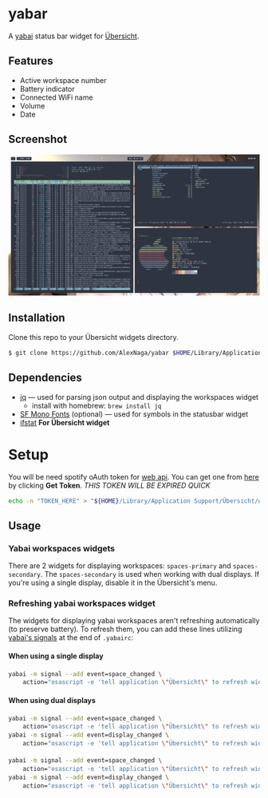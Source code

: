 # yabar

A [yabai](https://github.com/koekeishiya/yabai) status bar widget for [Übersicht](https://github.com/felixhageloh/uebersicht).

## Features

- Active workspace number
- Battery indicator
- Connected WiFi name
- Volume
- Date

## Screenshot

![img](./img/screenshot_0.png)

## Installation

Clone this repo to your Übersicht widgets directory.

```bash
$ git clone https://github.com/AlexNaga/yabar $HOME/Library/Application\ Support/Übersicht/widgets/nibbar
```

## Dependencies

- [jq](https://github.com/stedolan/jq) — used for parsing json output and displaying the workspaces widget
  - install with homebrew: `brew install jq`
- [SF Mono Fonts](https://developer.apple.com/fonts/) (optional) — used for symbols in the statusbar widget
- [ifstat](http://macappstore.org/ifstat/) **For Übersicht widget**

# Setup

You will be need spotify oAuth token for [web
api](https://developer.spotify.com/documentation/web-api/reference/tracks/get-track/).
You can get one from
[here](https://developer.spotify.com/console/get-track/?id=3n3Ppam7vgaVa1iaRUc9Lp)
by clicking **Get Token**. _THIS TOKEN WILL BE EXPIRED QUICK_

```sh
echo -n "TOKEN_HERE" > "${HOME}/Library/Application Support/Übersicht/widgets/yabar/lib/spotify/token.sec"
```

## Usage

### Yabai workspaces widgets

There are 2 widgets for displaying workspaces: `spaces-primary` and `spaces-secondary`. The `spaces-secondary` is used when working with dual displays.
If you're using a single display, disable it in the Übersicht's menu.

### Refreshing yabai workspaces widget

The widgets for displaying yabai workspaces aren't refreshing automatically (to preserve battery). To refresh them, you can add these lines utilizing [yabai's signals](https://github.com/koekeishiya/yabai/wiki/Commands#automation-with-rules-and-signals) at the end of `.yabairc`:

#### When using a single display

```sh
yabai -m signal --add event=space_changed \
    action="osascript -e 'tell application \"Übersicht\" to refresh widget id \"yabar-spaces-primary-jsx\"'"
```

#### When using dual displays

```sh
yabai -m signal --add event=space_changed \
    action="osascript -e 'tell application \"Übersicht\" to refresh widget id \"yabar-spaces-primary-jsx\"'"
yabai -m signal --add event=display_changed \
    action="osascript -e 'tell application \"Übersicht\" to refresh widget id \"yabar-spaces-primary-jsx\"'"

yabai -m signal --add event=space_changed \
    action="osascript -e 'tell application \"Übersicht\" to refresh widget id \"yabar-spaces-secondary-jsx\"'"
yabai -m signal --add event=display_changed \
    action="osascript -e 'tell application \"Übersicht\" to refresh widget id \"yabar-spaces-secondary-jsx\"'"
```
